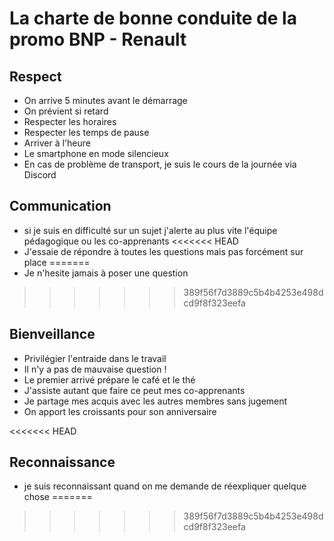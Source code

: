 # La charte de bonne conduite de la promo BNP - Renault

## Respect

- On arrive 5 minutes avant le démarrage
- On prévient si retard
- Respecter les horaires
- Respecter les temps de pause
- Arriver à l'heure
- Le smartphone en mode silencieux
- En cas de problème de transport, je suis le cours de la journée via Discord


## Communication
- si je suis en difficulté sur un sujet j'alerte au plus vite l'équipe pédagogique ou les co-apprenants
<<<<<<< HEAD
- J'essaie de répondre à toutes les questions mais pas forcément sur place
=======
- Je n'hesite jamais à poser une question
>>>>>>> 389f56f7d3889c5b4b4253e498dcd9f8f323eefa

## Bienveillance
- Privilégier l'entraide dans le travail
- Il n'y a pas de mauvaise question !
- Le premier arrivé prépare le café et le thé
- J'assiste autant que faire ce peut mes co-apprenants
- Je partage mes acquis avec les autres membres sans jugement 
- On apport les croissants pour son anniversaire
   
<<<<<<< HEAD
## Reconnaissance

- je suis reconnaissant quand on me demande de réexpliquer quelque chose
=======
>>>>>>> 389f56f7d3889c5b4b4253e498dcd9f8f323eefa

